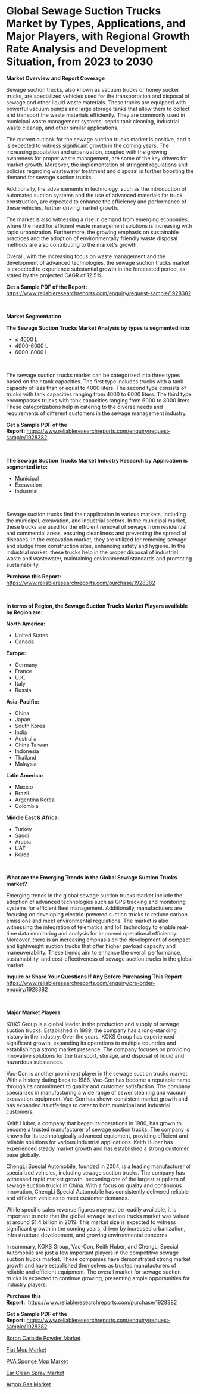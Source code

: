 <p><h1>Global Sewage Suction Trucks Market by Types, Applications, and Major Players, with Regional Growth Rate Analysis and Development Situation, from 2023 to 2030</h1></p><p><strong>Market Overview and Report Coverage</strong></p>
<p><p>Sewage suction trucks, also known as vacuum trucks or honey sucker trucks, are specialized vehicles used for the transportation and disposal of sewage and other liquid waste materials. These trucks are equipped with powerful vacuum pumps and large storage tanks that allow them to collect and transport the waste materials efficiently. They are commonly used in municipal waste management systems, septic tank cleaning, industrial waste cleanup, and other similar applications.</p><p>The current outlook for the sewage suction trucks market is positive, and it is expected to witness significant growth in the coming years. The increasing population and urbanization, coupled with the growing awareness for proper waste management, are some of the key drivers for market growth. Moreover, the implementation of stringent regulations and policies regarding wastewater treatment and disposal is further boosting the demand for sewage suction trucks.</p><p>Additionally, the advancements in technology, such as the introduction of automated suction systems and the use of advanced materials for truck construction, are expected to enhance the efficiency and performance of these vehicles, further driving market growth.</p><p>The market is also witnessing a rise in demand from emerging economies, where the need for efficient waste management solutions is increasing with rapid urbanization. Furthermore, the growing emphasis on sustainable practices and the adoption of environmentally friendly waste disposal methods are also contributing to the market's growth.</p><p>Overall, with the increasing focus on waste management and the development of advanced technologies, the sewage suction trucks market is expected to experience substantial growth in the forecasted period, as stated by the projected CAGR of 12.5%.</p></p>
<p><strong>Get a Sample PDF of the Report:</strong> <a href="https://www.reliableresearchreports.com/enquiry/request-sample/1928382">https://www.reliableresearchreports.com/enquiry/request-sample/1928382</a></p>
<p>&nbsp;</p>
<p><strong>Market Segmentation</strong></p>
<p><strong>The Sewage Suction Trucks Market Analysis by types is segmented into:</strong></p>
<p><ul><li>≤ 4000 L</li><li>4000-6000 L</li><li>6000-8000 L</li></ul></p>
<p>&nbsp;</p>
<p><p>The sewage suction trucks market can be categorized into three types based on their tank capacities. The first type includes trucks with a tank capacity of less than or equal to 4000 liters. The second type consists of trucks with tank capacities ranging from 4000 to 6000 liters. The third type encompasses trucks with tank capacities ranging from 6000 to 8000 liters. These categorizations help in catering to the diverse needs and requirements of different customers in the sewage management industry.</p></p>
<p><strong>Get a Sample PDF of the Report:</strong>&nbsp;<a href="https://www.reliableresearchreports.com/enquiry/request-sample/1928382">https://www.reliableresearchreports.com/enquiry/request-sample/1928382</a></p>
<p>&nbsp;</p>
<p><strong>The Sewage Suction Trucks Market Industry Research by Application is segmented into:</strong></p>
<p><ul><li>Municipal</li><li>Excavation</li><li>Industrial</li></ul></p>
<p>&nbsp;</p>
<p><p>Sewage suction trucks find their application in various markets, including the municipal, excavation, and industrial sectors. In the municipal market, these trucks are used for the efficient removal of sewage from residential and commercial areas, ensuring cleanliness and preventing the spread of diseases. In the excavation market, they are utilized for removing sewage and sludge from construction sites, enhancing safety and hygiene. In the industrial market, these trucks help in the proper disposal of industrial waste and wastewater, maintaining environmental standards and promoting sustainability.</p></p>
<p><strong>Purchase this Report:</strong>&nbsp; <a href="https://www.reliableresearchreports.com/purchase/1928382">https://www.reliableresearchreports.com/purchase/1928382</a></p>
<p>&nbsp;</p>
<p><strong>In terms of Region, the Sewage Suction Trucks Market Players available by Region are:</strong></p>
<p>
    <p> <strong> North America: </strong>
        <ul>
            <li>United States</li>
            <li>Canada</li>
        </ul>
        </p> 
    <p> <strong> Europe: </strong>
        <ul>
            <li>Germany</li>
            <li>France</li>
            <li>U.K.</li>
            <li>Italy</li>
            <li>Russia</li>
        </ul>
        </p> 
    <p> <strong> Asia-Pacific: </strong>
        <ul>
            <li>China</li>
            <li>Japan</li>
            <li>South Korea</li>
            <li>India</li>
            <li>Australia</li>
            <li>China Taiwan</li>
            <li>Indonesia</li>
            <li>Thailand</li>
            <li>Malaysia</li>
        </ul>
        </p> 
    <p> <strong> Latin America: </strong>
        <ul>
            <li>Mexico</li>
            <li>Brazil</li>
            <li>Argentina Korea</li>
            <li>Colombia</li>
        </ul>
        </p> 
    <p> <strong> Middle East & Africa: </strong>
        <ul>
            <li>Turkey</li>
            <li>Saudi</li>
            <li>Arabia</li>
            <li>UAE</li>
            <li>Korea</li>
        </ul>
    </p>
    </p>
<p>&nbsp;</p>
<p><strong>What are the Emerging Trends in the Global Sewage Suction Trucks market?</strong></p>
<p><p>Emerging trends in the global sewage suction trucks market include the adoption of advanced technologies such as GPS tracking and monitoring systems for efficient fleet management. Additionally, manufacturers are focusing on developing electric-powered suction trucks to reduce carbon emissions and meet environmental regulations. The market is also witnessing the integration of telematics and IoT technology to enable real-time data monitoring and analysis for improved operational efficiency. Moreover, there is an increasing emphasis on the development of compact and lightweight suction trucks that offer higher payload capacity and maneuverability. These trends aim to enhance the overall performance, sustainability, and cost-effectiveness of sewage suction trucks in the global market.</p></p>
<p><strong>Inquire or Share Your Questions If Any Before Purchasing This Report</strong>- <a href="https://www.reliableresearchreports.com/enquiry/pre-order-enquiry/1928382">https://www.reliableresearchreports.com/enquiry/pre-order-enquiry/1928382</a></p>
<p>&nbsp;</p>
<p><strong>Major Market Players</strong></p>
<p><p>KOKS Group is a global leader in the production and supply of sewage suction trucks. Established in 1989, the company has a long-standing history in the industry. Over the years, KOKS Group has experienced significant growth, expanding its operations to multiple countries and establishing a strong market presence. The company focuses on providing innovative solutions for the transport, storage, and disposal of liquid and hazardous substances.</p><p>Vac-Con is another prominent player in the sewage suction trucks market. With a history dating back to 1986, Vac-Con has become a reputable name through its commitment to quality and customer satisfaction. The company specializes in manufacturing a wide range of sewer cleaning and vacuum excavation equipment. Vac-Con has shown consistent market growth and has expanded its offerings to cater to both municipal and industrial customers.</p><p>Keith Huber, a company that began its operations in 1980, has grown to become a trusted manufacturer of sewage suction trucks. The company is known for its technologically advanced equipment, providing efficient and reliable solutions for various industrial applications. Keith Huber has experienced steady market growth and has established a strong customer base globally.</p><p>ChengLi Special Automobile, founded in 2004, is a leading manufacturer of specialized vehicles, including sewage suction trucks. The company has witnessed rapid market growth, becoming one of the largest suppliers of sewage suction trucks in China. With a focus on quality and continuous innovation, ChengLi Special Automobile has consistently delivered reliable and efficient vehicles to meet customer demands.</p><p>While specific sales revenue figures may not be readily available, it is important to note that the global sewage suction trucks market was valued at around $1.4 billion in 2019. This market size is expected to witness significant growth in the coming years, driven by increased urbanization, infrastructure development, and growing environmental concerns.</p><p>In summary, KOKS Group, Vac-Con, Keith Huber, and ChengLi Special Automobile are just a few important players in the competitive sewage suction trucks market. These companies have demonstrated strong market growth and have established themselves as trusted manufacturers of reliable and efficient equipment. The overall market for sewage suction trucks is expected to continue growing, presenting ample opportunities for industry players.</p></p>
<p><strong>Purchase this Report:</strong>&nbsp;&nbsp;<a href="https://www.reliableresearchreports.com/purchase/1928382">https://www.reliableresearchreports.com/purchase/1928382</a></p>
<p></p>
<p><strong>Get a Sample PDF of the Report:</strong>&nbsp;<a href="https://www.reliableresearchreports.com/enquiry/request-sample/1928382">https://www.reliableresearchreports.com/enquiry/request-sample/1928382</a></p>
<p><p><a href="https://medium.com/@leonorhaley2009/boron-carbide-powder-market-research-report-its-history-and-forecast-2023-to-2030-c975a7a0a06d">Boron Carbide Powder Market</a></p><p><a href="https://www.linkedin.com/pulse/flat-mop-market-insights-players-forecast-till-2030-mkt-quest-opawc/">Flat Mop Market</a></p><p><a href="https://www.linkedin.com/pulse/decoding-pva-sponge-mop-market-deep-dive-latest-trends-o1fec/">PVA Sponge Mop Market</a></p><p><a href="https://www.linkedin.com/pulse/ear-clean-spray-market-challenges-opportunities-growth-mftdc/">Ear Clean Spray Market</a></p><p><a href="https://medium.com/@enostillman2023/analyzing-argon-gas-market-global-industry-perspective-and-forecast-2023-to-2030-b586fe00e210">Argon Gas Market</a></p></p>